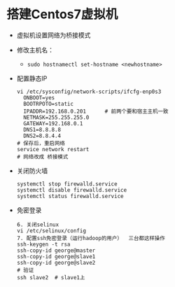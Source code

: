 # 搭建Centos7虚拟机

* 虚拟机设置网络为桥接模式

* 修改主机名：

  * `sudo hostnamectl set-hostname <newhostname>`

* 配置静态IP

  ```shell
  vi /etc/sysconfig/network-scripts/ifcfg-enp0s3
  	ONBOOT=yes
  	BOOTRPOTO=static
  	IPADDR=192.168.0.201      # 前两个要和宿主主机一致
  	NETMASK=255.255.255.0
  	GATEWAY=192.168.0.1
  	DNS1=8.8.8.8
  	DNS2=8.8.4.4
  # 保存后，重启网络
  service network restart
  # 网络改成 桥接模式
  ```

* 关闭防火墙

  ```shell
  systemctl stop firewalld.service
  systemctl disable firewalld.service
  systemctl status firewalld.service
  ```

* 免密登录

  ```shell
  6. 关闭selinux
  vi /etc/selinux/config
  7. 配置ssh免密登录（运行hadoop的用户）  三台都这样操作
  ssh-keygen -t rsa
  ssh-copy-id george@master
  ssh-copy-id george@slave1
  ssh-copy-id george@slave2
  # 验证
  ssh slave2  # slave1上
  ```

  